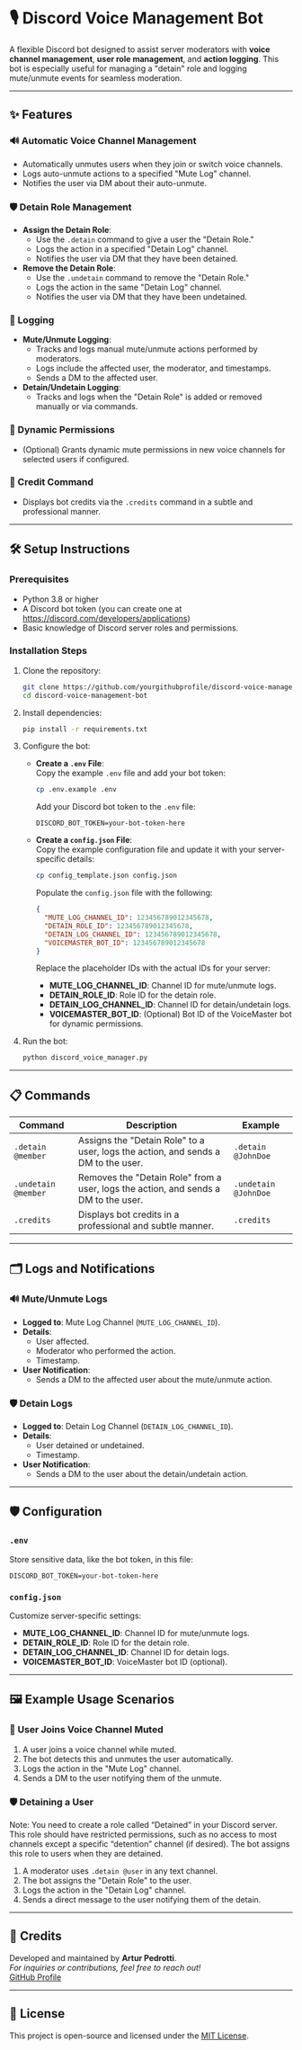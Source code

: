 # 🎙️ Discord Voice Management Bot

A flexible Discord bot designed to assist server moderators with **voice channel management**, **user role management**, and **action logging**. This bot is especially useful for managing a "detain" role and logging mute/unmute events for seamless moderation.

---

## ✨ Features

### 🔊 Automatic Voice Channel Management
- Automatically unmutes users when they join or switch voice channels.
- Logs auto-unmute actions to a specified "Mute Log" channel.
- Notifies the user via DM about their auto-unmute.

### 🛡️ Detain Role Management
- **Assign the Detain Role**:
  - Use the `.detain` command to give a user the "Detain Role."
  - Logs the action in a specified "Detain Log" channel.
  - Notifies the user via DM that they have been detained.
- **Remove the Detain Role**:
  - Use the `.undetain` command to remove the "Detain Role."
  - Logs the action in the same "Detain Log" channel.
  - Notifies the user via DM that they have been undetained.

### 📜 Logging
- **Mute/Unmute Logging**:
  - Tracks and logs manual mute/unmute actions performed by moderators.
  - Logs include the affected user, the moderator, and timestamps.
  - Sends a DM to the affected user.
- **Detain/Undetain Logging**:
  - Tracks and logs when the "Detain Role" is added or removed manually or via commands.

### 📌 Dynamic Permissions
- (Optional) Grants dynamic mute permissions in new voice channels for selected users if configured.

### 🙌 Credit Command
- Displays bot credits via the `.credits` command in a subtle and professional manner.

---

## 🛠️ Setup Instructions

### Prerequisites
- Python 3.8 or higher
- A Discord bot token (you can create one at https://discord.com/developers/applications)
- Basic knowledge of Discord server roles and permissions.

### Installation Steps

1. Clone the repository:
   ```bash
   git clone https://github.com/yourgithubprofile/discord-voice-management-bot.git
   cd discord-voice-management-bot
   ```

2. Install dependencies:
   ```bash
   pip install -r requirements.txt
   ```

3. Configure the bot:
   - **Create a `.env` File**:  
     Copy the example `.env` file and add your bot token:
     ```bash
     cp .env.example .env
     ```
     Add your Discord bot token to the `.env` file:
     ```env
     DISCORD_BOT_TOKEN=your-bot-token-here
     ```

   - **Create a `config.json` File**:  
     Copy the example configuration file and update it with your server-specific details:
     ```bash
     cp config_template.json config.json
     ```
     Populate the `config.json` file with the following:
     ```json
     {
       "MUTE_LOG_CHANNEL_ID": 123456789012345678,
       "DETAIN_ROLE_ID": 123456789012345678,
       "DETAIN_LOG_CHANNEL_ID": 123456789012345678,
       "VOICEMASTER_BOT_ID": 123456789012345678
     }
     ```
     Replace the placeholder IDs with the actual IDs for your server:
     - **MUTE_LOG_CHANNEL_ID**: Channel ID for mute/unmute logs.
     - **DETAIN_ROLE_ID**: Role ID for the detain role.
     - **DETAIN_LOG_CHANNEL_ID**: Channel ID for detain/undetain logs.
     - **VOICEMASTER_BOT_ID**: (Optional) Bot ID of the VoiceMaster bot for dynamic permissions.

4. Run the bot:
   ```bash
   python discord_voice_manager.py
   ```

---

## 📋 Commands

| Command          | Description                                                                                          | Example                    |
|-------------------|------------------------------------------------------------------------------------------------------|----------------------------|
| `.detain @member` | Assigns the "Detain Role" to a user, logs the action, and sends a DM to the user.                    | `.detain @JohnDoe`         |
| `.undetain @member` | Removes the "Detain Role" from a user, logs the action, and sends a DM to the user.                | `.undetain @JohnDoe`       |
| `.credits`        | Displays bot credits in a professional and subtle manner.                                           | `.credits`                 |

---

## 🗂️ Logs and Notifications

### 🔊 Mute/Unmute Logs
- **Logged to**: Mute Log Channel (`MUTE_LOG_CHANNEL_ID`).
- **Details**:
  - User affected.
  - Moderator who performed the action.
  - Timestamp.
- **User Notification**:
  - Sends a DM to the affected user about the mute/unmute action.

### 🛡️ Detain Logs
- **Logged to**: Detain Log Channel (`DETAIN_LOG_CHANNEL_ID`).
- **Details**:
  - User detained or undetained.
  - Timestamp.
- **User Notification**:
  - Sends a DM to the user about the detain/undetain action.

---

## 🛡️ Configuration

### `.env`
Store sensitive data, like the bot token, in this file:
```env
DISCORD_BOT_TOKEN=your-bot-token-here
```

### `config.json`
Customize server-specific settings:
- **MUTE_LOG_CHANNEL_ID**: Channel ID for mute/unmute logs.
- **DETAIN_ROLE_ID**: Role ID for the detain role.
- **DETAIN_LOG_CHANNEL_ID**: Channel ID for detain logs.
- **VOICEMASTER_BOT_ID**: VoiceMaster bot ID (optional).

---

## 🖼️ Example Usage Scenarios

### 🎤 User Joins Voice Channel Muted
1. A user joins a voice channel while muted.
2. The bot detects this and unmutes the user automatically.
3. Logs the action in the "Mute Log" channel.
4. Sends a DM to the user notifying them of the unmute.

### 🛡️ Detaining a User
Note: You need to create a role called “Detained” in your Discord server. This role should have restricted permissions, such as no access to most channels except a specific “detention” channel (if desired). The bot assigns this role to users when they are detained.
1. A moderator uses `.detain @user` in any text channel.
2. The bot assigns the "Detain Role" to the user.
3. Logs the action in the "Detain Log" channel.
4. Sends a direct message to the user notifying them of the detain.

---

## 🙌 Credits

Developed and maintained by **Artur Pedrotti**.  
*For inquiries or contributions, feel free to reach out!*  
[GitHub Profile](https://github.com/arturpedrotti)

---

## 📜 License

This project is open-source and licensed under the [MIT License](LICENSE).
